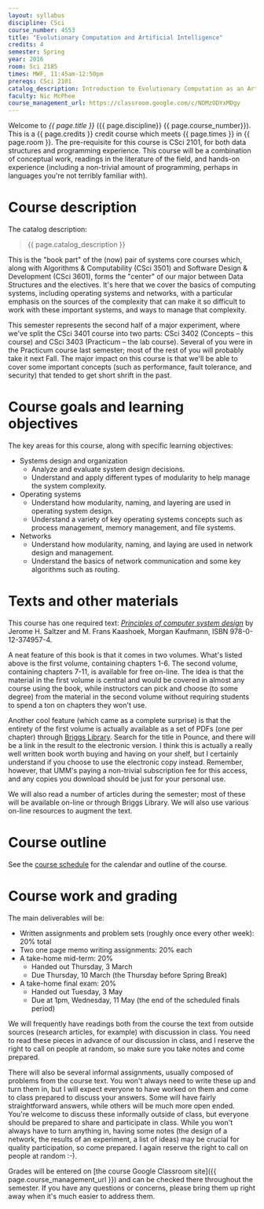 ```yaml
---
layout: syllabus
discipline: CSci
course_number: 4553
title: "Evolutionary Computation and Artificial Intelligence"
credits: 4
semester: Spring
year: 2016
room: Sci 2185
times: MWF, 11:45am-12:50pm
prereqs: CSci 2101
catalog_description: Introduction to Evolutionary Computation as an Artificial Intelligence tool for developing solutions to problems that are difficult to describe precisely or solve formally, as well as comparisons with other AI techniques. Includes discussions of theoretical background and tools, implementation issues, and applications.
faculty: Nic McPhee
course_management_url: https://classroom.google.com/c/NDMzODYxMDgy
---
```


Welcome to <em>{{ page.title }}</em> ({{ page.discipline}} {{ page.course_number}}).
This is a {{ page.credits }} credit course which meets {{ page.times }} in {{ page.room }}.
The pre-requisite for this course is CSci 2101, for both data structures and
programming experience. This course will be a combination of conceptual work,
readings in the literature of the field, and hands-on experience (including a
non-trivial amount of programming, perhaps in languages you're not terribly
familiar with).

# Course description

The catalog description:

> {{ page.catalog_description }}

This is the "book part" of the (now) pair of systems core courses which, along
with Algorithms & Computability (CSci 3501) and Software Design & Development
(CSci 3601), forms the "center" of our major between Data Structures and the
electives. It's here that we cover the basics of computing systems, including
operating systems and networks, with a particular emphasis on the sources of
the complexity that can make
it so difficult to work with these important systems, and ways to manage
that complexity.

This semester represents the second half of a major experiment, where we've split
the CSci 3401 course into two parts: CSci 3402 (Concepts – this course) and
CSci 3403 (Practicum – the lab course). Several of you were in the Practicum course
last semester; most of the rest of you will probably take it next Fall. The
major impact on this course is that we'll be able to cover some important
concepts (such as performance, fault tolerance, and security) that tended to
get short shrift in the past.

# Course goals and learning objectives

The key areas for this course, along with specific learning objectives:

 - Systems design and organization
   - Analyze and evaluate system design decisions.
   - Understand and apply different types of modularity to help manage the system complexity.
 - Operating systems
   - Understand how modularity, naming, and layering are used in operating system design.
   - Understand a variety of key operating systems concepts such as process management, memory management, and file systems.
 - Networks
   - Understand how modularity, naming, and laying are used in network design and management.
   - Understand the basics of network communication and some key algorithms such as routing.

# Texts and other materials

This course has one required text: [<em>Principles of computer system design</em>](http://ocw.mit.edu/resources/res-6-004-principles-of-computer-system-design-an-introduction-spring-2009/index.htm) by Jerome H. Saltzer and M. Frans Kaashoek, Morgan Kaufmann, ISBN 978-0-12-374957-4.

A neat feature of this book is that it comes in two volumes. What's listed above is the first volume, containing chapters 1-6. The second volume, containing chapters 7-11, is available for free on-line. The idea is that the material in the first volume is central and would be covered in almost any course using the book, while instructors can pick and choose (to some degree) from the material in the second volume without requiring students to spend a ton on chapters they won't use.

Another cool feature (which came as a complete surprise) is that the entirety of the first volume is actually available as a set of PDFs (one per chapter) through [Briggs Library](http://www.morris.umn.edu/library). Search for the title in Pounce, and there will be a link in the result to the electronic version. I think this is actually a really well written book worth buying and having on your shelf, but I certainly understand if you choose to use the electronic copy instead. Remember, however, that UMM's paying a non-trivial subscription fee for this access, and any copies you download should be just for your personal use.

We will also read a number of articles during the semester; most of these will be available on-line or through Briggs Library. We will also use various on-line resources to augment the text.

# Course outline

See the [course schedule](../schedule) for the calendar and outline of the course.

# Course work and grading

The main deliverables will be:

 - Written assignments and problem sets (roughly once every other week): 20% total
 - Two one page memo writing assignments: 20% each
 - A take-home mid-term: 20%
   - Handed out Thursday, 3 March
   - Due Thursday, 10 March (the Thursday before Spring Break)
 - A take-home final exam: 20%
   - Handed out Tuesday, 3 May
   - Due at 1pm, Wednesday, 11 May (the end of the scheduled finals period)

We will frequently have readings both from the course the text from outside sources (research articles, for example) with discussion in class. You need to read these pieces in advance of our discussion in class, and I reserve the right to call on people at random, so make sure you take notes and come prepared.

There will also be several informal assignments, usually composed of problems from the course text. You won't always need to write these up and turn them in, but I will expect everyone to have worked on them and come to class prepared to discuss your answers. Some will have fairly straightforward answers, while others will be much more open ended. You're welcome to discuss these informally outside of class, but everyone should be prepared to share and participate in class. While you won't always have to turn anything in, having some notes (the design of a network, the results of an experiment, a list of ideas) may be crucial for quality participation, so come prepared. I again reserve the right to call on people at random :-).

Grades will be entered on [the course Google Classroom site]({{ page.course_management_url }}) and can be checked there throughout the semester. If you have any questions or concerns, please bring them up right away when it's much easier to address them.
